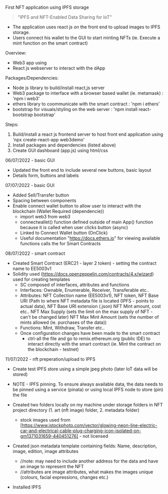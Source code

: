 First NFT application using IPFS storage 

> "IPFS and NFT-Enabled Data Sharing for IoT"

* The application uses react js on the front end to upload images to IPFS storage.
* Users connect his wallet to the GUI to start minting NFTs (ie. Execute a mint function on the smart contract)


Overview:
* Web3 app using
* React js webserver to interact with the dApp


Packages/Dependencies:
* Node js library to build/install react,js server
* Web3 package to interface with a browser based wallet (ie. metamask) : 'npm i web3'
* ethers library to coommunicate with the smart contract : 'npm i ethers'
* bootstrap for visuals/styling on the web server : 'npm install react-bootstrap bootstrap'


Steps:
1. Build/install a react js frontend server to host front end application using 'npx create-react-app web3demo'
2. Install packages and dependencies (listed above)
3. Create GUI dashboard (app.js) using html/css


06/07/2022 - basic GUI
* Updated the front end to include several new buttons, basic layout
* Details form, buttons and labels


07/07/2022 - basic GUI
* Added Sell/Transfer button
* Spacing between components
* Enable connect wallet button to allow user to interact with the blockchain (Wallet Required (dependencie))
    - import web3 from web3
    - connectwallet() function defined outside of main App() function because it is called when user clicks button (async)
    - Linked to Connect Wallet button (OnClick)
    - Useful documentation "https://docs.ethers.io" for viewing available functions calls the for Smart Contracts

08/07/2022 - smart contract
* Created Smart Contract (ERC21 - layer 2 token) - setting the contract name to EE5003v1
* Solidity used (https://docs.openzeppelin.com/contracts/4.x/wizard) used for creating templates
    - SC composed of interfaces, attributes and functions 
    - Interfaces: Ownable, Enumerable, Receiver, Transferable etc..
    - Attributes: 
        NFT Collection name (EE5003v1), 
        NFT token, 
        NFT Base URI (Path to where NFT metadata file is located (IPFS - points to actual data), 
        NFT Base URI extension (.json)
        NFT Mint amount, cost etc..
        NFT Max Supply (sets the limit on the max supply of NFT - can't be changed later)
        NFT Max Mint Amount (sets the number of mints allowed (ie. purchases of the data))
    - Functions: Mint, Withdraw, Transfer etc..
    - Once configuration changes have been made to the smart contract
        - ctrl-all the file and go to remix.ethereum.org (public IDE) to interact directly with the smart contract (ie. Mint the contract on the blockchain - testnet)


11/07/2022 - nft preperation/upload to IPFS
* Create test IPFS store using a simple jpeg photo (later IoT data will be stored)
* NOTE - IPFS pinning. To ensure always available data, the data needs to be pinned using a service (pinata) or using local IPFS node to store (pin) the file
* Created two folders locally on my machine under storage folders in NFT project directory (1. art (nft image) folder, 2. metadata folder)
    - stock images used from [https://www.istockphoto.com/vector/glowing-neon-line-electric-car-and-electrical-cable-plug-charging-icon-isolated-on-gm1371031659-440451276] - not licensed
* Created json metadata template containing fields: Name, description, image, edition, image attributes

    - //note: may need to include another address for the data and have an image to represent the NFT
    - //attributes are image attributes, what makes the images unique (colours, facial expressions, changes etc.)

* Installed IPFS

